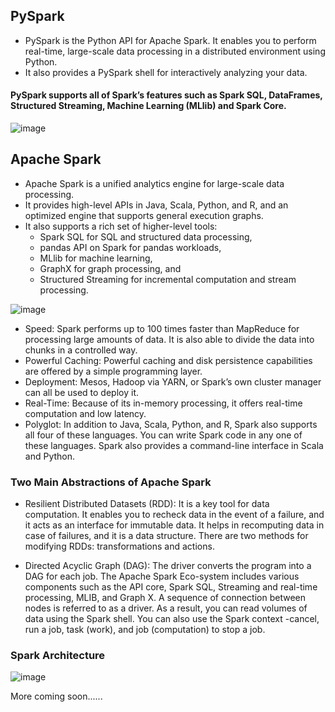 ## PySpark

- PySpark is the Python API for Apache Spark. It enables you to perform real-time, large-scale data processing in a distributed environment using Python. 
- It also provides a PySpark shell for interactively analyzing your data.

#### PySpark supports all of Spark’s features such as Spark SQL, DataFrames, Structured Streaming, Machine Learning (MLlib) and Spark Core.

![image](https://github.com/imkushwaha/PySpark/assets/72372136/04fab381-e479-414d-b22f-28bc8489ac40)


## Apache Spark

- Apache Spark is a unified analytics engine for large-scale data processing. 
- It provides high-level APIs in Java, Scala, Python, and R, and an optimized engine that supports general execution graphs. 
- It also supports a rich set of higher-level tools:
  - Spark SQL for SQL and structured data processing, 
  - pandas API on Spark for pandas workloads, 
  - MLlib for machine learning, 
  - GraphX for graph processing, and 
  - Structured Streaming for incremental computation and stream processing.
 
![image](https://github.com/imkushwaha/PySpark/assets/72372136/023cefce-11c2-4bee-8d4c-f711cb11cfde)


- Speed: Spark performs up to 100 times faster than MapReduce for processing large amounts of data. It is also able to divide the data into chunks in a controlled way.
- Powerful Caching: Powerful caching and disk persistence capabilities are offered by a simple programming layer.
- Deployment: Mesos, Hadoop via YARN, or Spark’s own cluster manager can all be used to deploy it.
- Real-Time: Because of its in-memory processing, it offers real-time computation and low latency.
- Polyglot: In addition to Java, Scala, Python, and R, Spark also supports all four of these languages. You can write Spark code in any one of these languages. Spark also provides a command-line interface in Scala and Python.


### Two Main Abstractions of Apache Spark

- Resilient Distributed Datasets (RDD): It is a key tool for data computation. It enables you to recheck data in the event of a failure, and it acts as an interface for immutable data. It helps in recomputing data in case of failures, and it is a data structure. There are two methods for modifying RDDs: transformations and actions.

- Directed Acyclic Graph (DAG): The driver converts the program into a DAG for each job. The Apache Spark Eco-system includes various components such as the API core, Spark SQL, Streaming and real-time processing, MLIB, and Graph X. A sequence of connection between nodes is referred to as a driver. As a result, you can read volumes of data using the Spark shell. You can also use the Spark context -cancel, run a job, task (work), and job (computation) to stop a job.

### Spark Architecture

![image](https://github.com/imkushwaha/PySpark/assets/72372136/45149990-32ad-412b-9618-ad6ad992c16d)


More coming soon......
